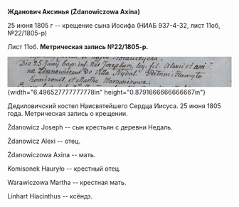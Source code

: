 **Жданович Аксинья (Żdanowiczowa Axina)**

25 июня 1805 г -- крещение сына Иосифа (НИАБ 937-4-32, лист 11об,
№22/1805-р)

Лист 11об. **Метрическая запись №22/1805-р.**

![](./media/53e9fe3de6f235803c85553cfd730fc45edf2311.png){width="6.496527777777778in"
height="0.8791666666666667in"}

Дедиловичский костел Наисвятейшего Сердца Иисуса. 25 июня 1805 года.
Метрическая запись о крещении.

Żdanowicz Joseph -- сын крестьян с деревни Недаль.

Żdanowicz Alexi -- отец.

Żdanowiczowa Axina -- мать.

Komisonek Hauryło -- крестный отец.

Warawiczowa Martha -- крестная мать.

Linhart Hiacinthus -- ксёндз.
